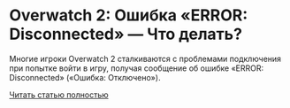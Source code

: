 # Overwatch 2: Ошибка «ERROR: Disconnected» — Что делать?



Многие игроки Overwatch 2 сталкиваются с проблемами подключения при попытке войти в игру, получая сообщение об ошибке «ERROR: Disconnected» («Ошибка: Отключено»).

[Читать статью полностью](https://xyberbara.com/gaming/error-disconnected-overwatch/)

